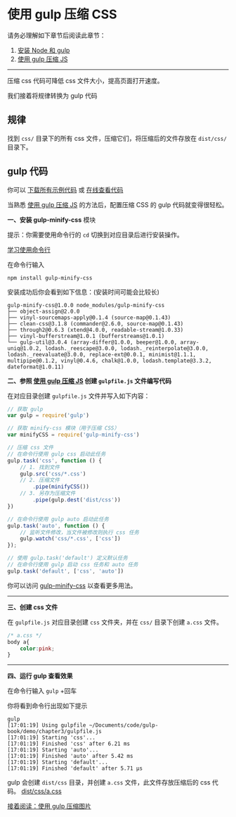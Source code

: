 使用 gulp 压缩 CSS
================

请务必理解如下章节后阅读此章节：

1. [安装 Node 和 gulp](chapter1.md)
2. [使用 gulp 压缩 JS](chapter2.md)

----------


压缩 css 代码可降低 css 文件大小，提高页面打开速度。

我们接着将规律转换为 gulp 代码

规律
---
找到 `css/` 目录下的所有 css 文件，压缩它们，将压缩后的文件存放在 `dist/css/` 目录下。

gulp 代码
---------

你可以 [下载所有示例代码](https://github.com/nimojs/gulp-book/archive/master.zip) 或 [在线查看代码](https://github.com/nimojs/gulp-book/tree/master/demo/chapter3)

当熟悉 [使用 gulp 压缩 JS](chapter2.md) 的方法后，配置压缩 CSS 的 gulp 代码就变得很轻松。


**一、安装 gulp-minify-css** 模块

提示：你需要使用命令行的 `cd` 切换到对应目录后进行安装操作。

[学习使用命令行](chapter1.md)

在命令行输入

```
npm install gulp-minify-css
```

安装成功后你会看到如下信息：(安装时间可能会比较长)

```
gulp-minify-css@1.0.0 node_modules/gulp-minify-css
├── object-assign@2.0.0
├── vinyl-sourcemaps-apply@0.1.4 (source-map@0.1.43)
├── clean-css@3.1.8 (commander@2.6.0, source-map@0.1.43)
├── through2@0.6.3 (xtend@4.0.0, readable-stream@1.0.33)
├── vinyl-bufferstream@1.0.1 (bufferstreams@1.0.1)
└── gulp-util@3.0.4 (array-differ@1.0.0, beeper@1.0.0, array-uniq@1.0.2, lodash._reescape@3.0.0, lodash._reinterpolate@3.0.0, lodash._reevaluate@3.0.0, replace-ext@0.0.1, minimist@1.1.1, multipipe@0.1.2, vinyl@0.4.6, chalk@1.0.0, lodash.template@3.3.2, dateformat@1.0.11)
```

**二、参照 [使用 gulp 压缩 JS](chapter2.md) 创建 `gulpfile.js` 文件编写代码**

在对应目录创建 `gulpfile.js` 文件并写入如下内容：

```js
// 获取 gulp
var gulp = require('gulp')

// 获取 minify-css 模块（用于压缩 CSS）
var minifyCSS = require('gulp-minify-css')

// 压缩 css 文件
// 在命令行使用 gulp css 启动此任务
gulp.task('css', function () {
    // 1. 找到文件
    gulp.src('css/*.css')
    // 2. 压缩文件
        .pipe(minifyCSS())
    // 3. 另存为压缩文件
        .pipe(gulp.dest('dist/css'))
})

// 在命令行使用 gulp auto 启动此任务
gulp.task('auto', function () {
    // 监听文件修改，当文件被修改则执行 css 任务
    gulp.watch('css/*.css', ['css'])
});

// 使用 gulp.task('default') 定义默认任务
// 在命令行使用 gulp 启动 css 任务和 auto 任务
gulp.task('default', ['css', 'auto'])
```

你可以访问 [gulp-minify-css](https://github.com/jonathanepollack/gulp-minify-css) 以查看更多用法。

------

**三、创建 css 文件**

在 `gulpfile.js` 对应目录创建 `css` 文件夹，并在 `css/` 目录下创建 `a.css` 文件。

```css
/* a.css */
body a{
    color:pink;
}
```

--------

**四、运行 gulp 查看效果**

在命令行输入 `gulp` +回车

你将看到命令行出现如下提示

```
gulp
[17:01:19] Using gulpfile ~/Documents/code/gulp-book/demo/chapter3/gulpfile.js
[17:01:19] Starting 'css'...
[17:01:19] Finished 'css' after 6.21 ms
[17:01:19] Starting 'auto'...
[17:01:19] Finished 'auto' after 5.42 ms
[17:01:19] Starting 'default'...
[17:01:19] Finished 'default' after 5.71 μs
```

gulp 会创建 `dist/css` 目录，并创建 `a.css` 文件，此文件存放压缩后的 css 代码。
[dist/css/a.css](https://github.com/nimojs/gulp-book/blob/master/demo/chapter3/dist/css/a.css)

[接着阅读：使用 gulp 压缩图片](chapter4.md)